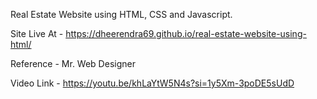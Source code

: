 Real Estate Website using HTML, CSS and Javascript.

Site Live At - https://dheerendra69.github.io/real-estate-website-using-html/

Reference - Mr. Web Designer

Video Link - https://youtu.be/khLaYtW5N4s?si=1y5Xm-3poDE5sUdD

